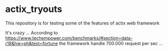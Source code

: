 # actix_tryouts
This repository is for testing some of the features of actix web framework 

It's crazy ... According to https://www.techempower.com/benchmarks/#section=data-r18&hw=ph&test=fortune 
the framework handle 700.000 request per sec ...